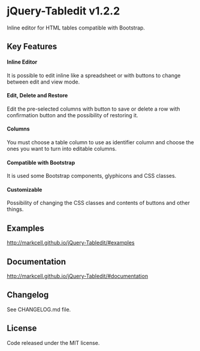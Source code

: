 # jQuery-Tabledit v1.2.2
Inline editor for HTML tables compatible with Bootstrap.


## Key Features

#### Inline Editor

It is possible to edit inline like a spreadsheet or with buttons to change between edit and view mode.

#### Edit, Delete and Restore

Edit the pre-selected columns with button to save or delete a row with confirmation button and the possibility of restoring it.

#### Columns

You must choose a table column to use as identifier column and choose the ones you want to turn into editable columns.

#### Compatible with Bootstrap 

It is used some Bootstrap components, glyphicons and CSS classes.

#### Customizable

Possibility of changing the CSS classes and contents of buttons and other things.


## Examples
http://markcell.github.io/jQuery-Tabledit/#examples


## Documentation
http://markcell.github.io/jQuery-Tabledit/#documentation


## Changelog
See CHANGELOG.md file.


## License
Code released under the MIT license.
